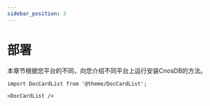 ```yaml
---
sidebar_position: 3
---
```


# 部署

本章节根据您平台的不同，向您介绍不同平台上运行安装CnosDB的方法。


```mdx-code-block
import DocCardList from '@theme/DocCardList';

<DocCardList />
```